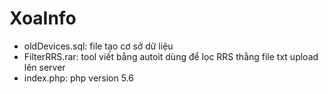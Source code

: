 # XoaInfo

- oldDevices.sql: file tạo cơ sở dữ liệu
- FilterRRS.rar: tool viết bằng autoit dùng để lọc RRS thằng file txt upload lên server
- index.php: php version 5.6 
